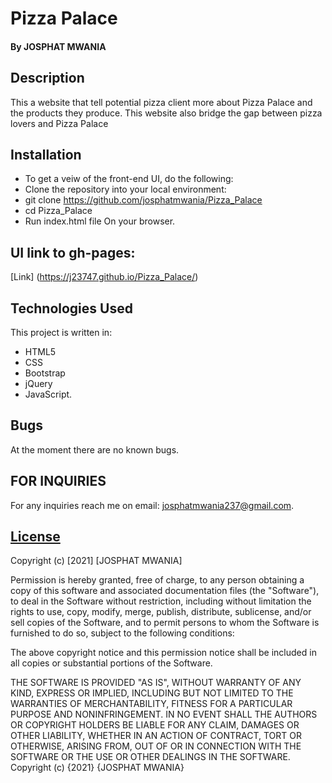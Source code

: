 # Pizza Palace
#### By JOSPHAT MWANIA
## Description

This a website that tell potential pizza client more about Pizza Palace  and the products they produce. This website also bridge the gap between pizza lovers and Pizza Palace


 

## Installation
- To get a veiw of the front-end UI, do the following:
- Clone the repository into your local environment:  
- git clone https://github.com/josphatmwania/Pizza_Palace 
- cd Pizza_Palace 
- Run index.html file On your browser. 

## UI link to gh-pages:
[Link] (https://j23747.github.io/Pizza_Palace/)


## Technologies Used
This project is written in:
* HTML5
* CSS
* Bootstrap 
* jQuery  
* JavaScript.

## Bugs

At the moment there are no known bugs.


## FOR INQUIRIES
For any inquiries reach me on email: josphatmwania237@gmail.com.


## [License]()

Copyright (c) [2021] [JOSPHAT MWANIA]

Permission is hereby granted, free of charge, to any person obtaining a copy of this software and associated documentation files (the "Software"), to deal in the Software without restriction, including without limitation the rights to use, copy, modify, merge, publish, distribute, sublicense, and/or sell copies of the Software, and to permit persons to whom the Software is furnished to do so, subject to the following conditions:

The above copyright notice and this permission notice shall be included in all copies or substantial portions of the Software.

THE SOFTWARE IS PROVIDED "AS IS", WITHOUT WARRANTY OF ANY KIND, EXPRESS OR IMPLIED, INCLUDING BUT NOT LIMITED TO THE WARRANTIES OF MERCHANTABILITY, FITNESS FOR A PARTICULAR PURPOSE AND NONINFRINGEMENT. IN NO EVENT SHALL THE AUTHORS OR COPYRIGHT HOLDERS BE LIABLE FOR ANY CLAIM, DAMAGES OR OTHER LIABILITY, WHETHER IN AN ACTION OF CONTRACT, TORT OR OTHERWISE, ARISING FROM, OUT OF OR IN CONNECTION WITH THE SOFTWARE OR THE USE OR OTHER DEALINGS IN THE SOFTWARE. Copyright (c) {2021} {JOSPHAT MWANIA}
